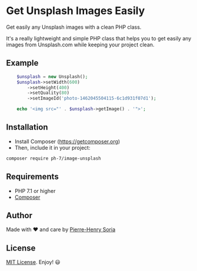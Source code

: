 # Get Unsplash Images Easily

Get easily any Unsplash images with a clean PHP class.

It's a really lightweight and simple PHP class that helps you to get easily any images from Unsplash.com while keeping your project clean.


## Example

```php
    $unsplash = new Unsplash();
    $unsplash->setWidth(600)
        ->setHeight(400)
        ->setQuality(80)
        ->setImageId('photo-1462045504115-6c1d931f07d1');

    echo '<img src="' . $unsplash->getImage() . '">';
```


##  Installation

* Install Composer (https://getcomposer.org)
* Then, include it in your project:
```bash
composer require ph-7/image-unsplash
 ```
 

## Requirements

* PHP 7.1 or higher
* [Composer](https://getcomposer.org)


## Author

Made with ♥ and care by [Pierre-Henry Soria](http://ph7.me)


## License

[MIT License](https://opensource.org/licenses/mit-license.php). Enjoy! :smiley: